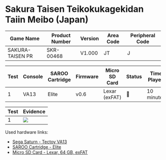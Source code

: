 # Sakura Taisen Teikokukagekidan Taiin Meibo (Japan)

| Game Name        | Product Number | Version | Area Code | Peripheral Code |
| ---------------- | -------------- | ------- | --------- | --------------- |
| SAKURA-TAISEN PR | SKR-00468      | V1.000  | JT        | J               |

| Test | Console | SAROO Cartridge | Firmware | Micro SD Card | Status | Time Played |
| ---- | ------- | --------------- | -------- | ------------- | ------ | ----------- |
| 1    | VA13    | Elite           | v0.6     | Lexar (exFAT) | :100:  | 10 minutes  |

| Test | Evidence                                                                                         |
| ---- | ------------------------------------------------------------------------------------------------ |
| 1    | [![](https://img.youtube.com/vi/a_iKApneORk/0.jpg)](https://www.youtube.com/watch?v=a_iKApneORk) |

Used hardware links:

- [Sega Saturn - Tectoy VA13](../../../../Info/Consoles/VA13/README.md)
- [SAROO Cartridge - Elite](../../../../Info/Cartridges/GuangzhouSanStarOnlineShop/1.6/README.md)
- [Micro SD Card - Lexar, 64 GB, exFAT](../../../../Info/SdCards/Lexar/64GB/exfat/README.md)
